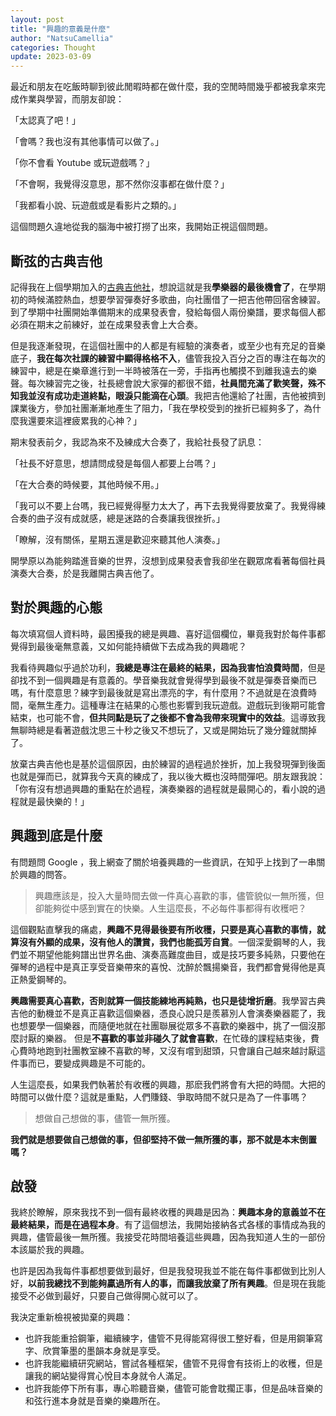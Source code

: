 ```yaml
---
layout: post
title: "興趣的意義是什麼"
author: "NatsuCamellia"
categories: Thought
update: 2023-03-09
---
```


最近和朋友在吃飯時聊到彼此閒暇時都在做什麼，我的空閒時間幾乎都被我拿來完成作業與學習，而朋友卻說：

「太認真了吧！」

「會嗎？我也沒有其他事情可以做了。」

「你不會看 Youtube 或玩遊戲嗎？」

「不會啊，我覺得沒意思，那不然你沒事都在做什麼？」

「我都看小說、玩遊戲或是看影片之類的。」

這個問題久違地從我的腦海中被打撈了出來，我開始正視這個問題。

## 斷弦的古典吉他

記得我在上個學期加入的[古典吉他社](https://natsucamellia.github.io/從現代到古典-吉他社)，想說這就是我**學樂器的最後機會了**，在學期初的時候滿腔熱血，想要學習彈奏好多歌曲，向社團借了一把吉他帶回宿舍練習。到了學期中社團開始準備期末的成果發表會，發給每個人兩份樂譜，要求每個人都必須在期末之前練好，並在成果發表會上大合奏。

但是我逐漸發現，在這個社團中的人都是有經驗的演奏者，或至少也有充足的音樂底子，**我在每次社課的練習中顯得格格不入**，儘管我投入百分之百的專注在每次的練習中，總是在樂章進行到一半時被落在一旁，手指再也觸摸不到離我遠去的樂聲。每次練習完之後，社長總會說大家彈的都很不錯，**社員間充滿了歡笑聲，殊不知我並沒有成功走道終點，眼淚只能滴在心頭**。我把吉他還給了社團，吉他被擠到課業後方，參加社團漸漸地產生了阻力，「我在學校受到的挫折已經夠多了，為什麼我還要來這裡疲累我的心神？」

期末發表前夕，我認為來不及練成大合奏了，我給社長發了訊息：

「社長不好意思，想請問成發是每個人都要上台嗎？」

「在大合奏的時候要，其他時候不用。」

「我可以不要上台嗎，我已經覺得壓力太大了，再下去我覺得要放棄了。我覺得練合奏的曲子沒有成就感，總是迷路的合奏讓我很挫折。」

「瞭解，沒有關係，星期五還是歡迎來聽其他人演奏。」

開學原以為能夠踏進音樂的世界，沒想到成果發表會我卻坐在觀眾席看著每個社員演奏大合奏，於是我離開古典吉他了。

## 對於興趣的心態

每次填寫個人資料時，最困擾我的總是興趣、喜好這個欄位，畢竟我對於每件事都覺得到最後毫無意義，又如何能持續做下去成為我的興趣呢？

我看待興趣似乎過於功利，**我總是專注在最終的結果，因為我害怕浪費時間**，但是卻找不到一個興趣是有意義的。學音樂我就會覺得學到最後不就是彈奏音樂而已嗎，有什麼意思？練字到最後就是寫出漂亮的字，有什麼用？不過就是在浪費時間，毫無生產力。這種專注在結果的心態也影響到我玩遊戲。遊戲玩到後期可能會結束，也可能不會，**但共同點是玩了之後都不會為我帶來現實中的效益**。這導致我無聊時總是看著遊戲沈思三十秒之後又不想玩了，又或是開始玩了幾分鐘就關掉了。

放棄古典吉他也是基於這個原因，由於練習的過程過於挫折，加上我發現彈到後面也就是彈而已，就算我今天真的練成了，我以後大概也沒時間彈吧。朋友跟我說：「你有沒有想過興趣的重點在於過程，演奏樂器的過程就是最開心的，看小說的過程就是最快樂的！」

## 興趣到底是什麼

有問題問 Google ，我上網查了關於培養興趣的一些資訊，在知乎上找到了一串關於興趣的問答。

> 興趣應該是，投入大量時間去做一件真心喜歡的事，儘管貌似一無所獲，但卻能夠從中感到實在的快樂。人生這麼長，不必每件事都得有收穫吧？

這個觀點直擊我的痛處，**興趣不見得最後要有所收穫，只要是真心喜歡的事情，就算沒有外顯的成果，沒有他人的讚賞，我們也能孤芳自賞**。一個深愛鋼琴的人，我們並不期望他能夠譜出世界名曲、演奏高難度曲目，或是技巧要多純熟，只要他在彈琴的過程中是真正享受音樂帶來的喜悅、沈醉於飄揚樂音，我們都會覺得他是真正熱愛鋼琴的。

**興趣需要真心喜歡，否則就算一個技能練地再純熟，也只是徒增折磨**。我學習古典吉他的動機並不是真正喜歡這個樂器，憑良心說只是羨慕別人會演奏樂器罷了，我也想要學一個樂器，而隨便地就在社團聯展從眾多不喜歡的樂器中，挑了一個沒那麼討厭的樂器。
但是**不喜歡的事並非碰久了就會喜歡**，在忙碌的課程結束後，費心費時地跑到社團教室練不喜歡的琴，又沒有嚐到甜頭，只會讓自己越來越討厭這件事而已，要變成興趣是不可能的。

人生這麼長，如果我們執著於有收穫的興趣，那麽我們將會有大把的時間。大把的時間可以做什麼？這就是重點，人們賺錢、爭取時間不就只是為了一件事嗎？

> 想做自己想做的事，儘管一無所獲。

**我們就是想要做自己想做的事，但卻堅持不做一無所獲的事，那不就是本末倒置嗎？**

## 啟發

我終於瞭解，原來我找不到一個有最終收穫的興趣是因為：**興趣本身的意義並不在最終結果，而是在過程本身**。有了這個想法，我開始接納各式各樣的事情成為我的興趣，儘管最後一無所獲。我接受花時間培養這些興趣，因為我知道人生的一部份本該屬於我的興趣。

也許是因為我每件事都想要做到最好，但是我發現我並不能在每件事都做到比別人好，**以前我總找不到能夠贏過所有人的事，而讓我放棄了所有興趣**。但是現在我能接受不必做到最好，只要自己做得開心就可以了。

我決定重新檢視被拋棄的興趣：
- 也許我能重拾鋼筆，繼續練字，儘管不見得能寫得很工整好看，但是用鋼筆寫字、欣賞筆墨的墨韻本身就是享受。
- 也許我能繼續研究網站，嘗試各種框架，儘管不見得會有技術上的收穫，但是讓我的網站變得賞心悅目本身就令人滿足。
- 也許我能停下所有事，專心聆聽音樂，儘管可能會耽擱正事，但是品味音樂的和弦行進本身就是音樂的樂趣所在。